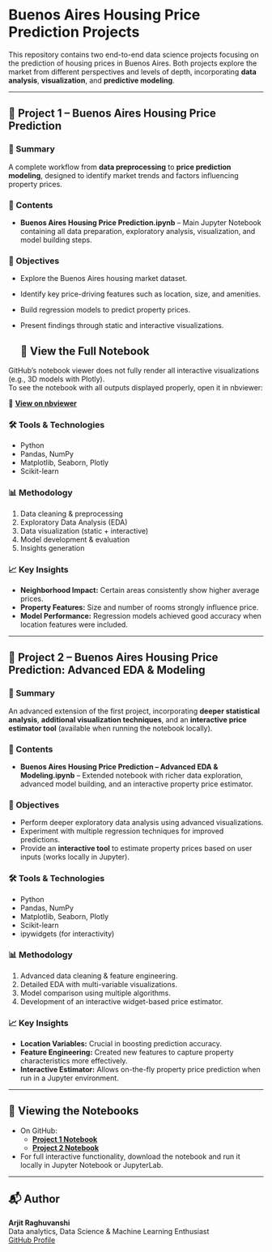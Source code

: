 # Buenos Aires Housing Price Prediction Projects  

This repository contains two end-to-end data science projects focusing on the prediction of housing prices in Buenos Aires. Both projects explore the market from different perspectives and levels of depth, incorporating **data analysis**, **visualization**, and **predictive modeling**.  

---

## 📌 Project 1 – Buenos Aires Housing Price Prediction  

### 📄 Summary  
A complete workflow from **data preprocessing** to **price prediction modeling**, designed to identify market trends and factors influencing property prices.  

### 📂 Contents  
- **Buenos Aires Housing Price Prediction.ipynb** – Main Jupyter Notebook containing all data preparation, exploratory analysis, visualization, and model building steps.  

### 🎯 Objectives  
- Explore the Buenos Aires housing market dataset.  
- Identify key price-driving features such as location, size, and amenities.  
- Build regression models to predict property prices.  
- Present findings through static and interactive visualizations.
  
  ## 📄 View the Full Notebook  
GitHub’s notebook viewer does not fully render all interactive visualizations (e.g., 3D models with Plotly).  
To see the notebook with all outputs displayed properly, open it in nbviewer:  

🔗 **[View on nbviewer](https://nbviewer.org/github/arjitraghuvanshi/Buenos-Aires-Housing-Price-Prediction/blob/main/Buenos-Aires-Housing-Price-Prediction%20%20%281%29.ipynb)**

### 🛠 Tools & Technologies  
- Python  
- Pandas, NumPy  
- Matplotlib, Seaborn, Plotly  
- Scikit-learn  

### 📊 Methodology  
1. Data cleaning & preprocessing  
2. Exploratory Data Analysis (EDA)  
3. Data visualization (static + interactive)  
4. Model development & evaluation  
5. Insights generation  

### 📈 Key Insights  
- **Neighborhood Impact:** Certain areas consistently show higher average prices.  
- **Property Features:** Size and number of rooms strongly influence price.  
- **Model Performance:** Regression models achieved good accuracy when location features were included.  

---

## 📌 Project 2 – Buenos Aires Housing Price Prediction: Advanced EDA & Modeling  

### 📄 Summary  
An advanced extension of the first project, incorporating **deeper statistical analysis**, **additional visualization techniques**, and an **interactive price estimator tool** (available when running the notebook locally).  

### 📂 Contents  
- **Buenos Aires Housing Price Prediction – Advanced EDA & Modeling.ipynb** – Extended notebook with richer data exploration, advanced model building, and an interactive property price estimator.  

### 🎯 Objectives  
- Perform deeper exploratory data analysis using advanced visualizations.  
- Experiment with multiple regression techniques for improved predictions.  
- Provide an **interactive tool** to estimate property prices based on user inputs (works locally in Jupyter).  

### 🛠 Tools & Technologies  
- Python  
- Pandas, NumPy  
- Matplotlib, Seaborn, Plotly  
- Scikit-learn  
- ipywidgets (for interactivity)  

### 📊 Methodology  
1. Advanced data cleaning & feature engineering.  
2. Detailed EDA with multi-variable visualizations.  
3. Model comparison using multiple algorithms.  
4. Development of an interactive widget-based price estimator.  

### 📈 Key Insights  
- **Location Variables:** Crucial in boosting prediction accuracy.  
- **Feature Engineering:** Created new features to capture property characteristics more effectively.  
- **Interactive Estimator:** Allows on-the-fly property price prediction when run in a Jupyter environment.  

---

## 🚀 Viewing the Notebooks  
- On GitHub:  
  - [**Project 1 Notebook**](https://github.com/arjitraghuvanshi/Buenos-Aires-Housing-Price-Prediction/blob/main/Buenos-Aires-Housing-Price-Prediction%20%20(1).ipynb)  
  - [**Project 2 Notebook**](https://github.com/arjitraghuvanshi/Buenos-Aires-Housing-Price-Prediction/blob/main/Buenos%20Aires%20Housing%20Price%20Prediction%20%E2%80%93%20Advanced%20EDA%20%26%20Modeling%20.ipynb)  
- For full interactive functionality, download the notebook and run it locally in Jupyter Notebook or JupyterLab.  

---

## 📬 Author  
**Arjit Raghuvanshi**  
Data analytics, Data Science & Machine Learning Enthusiast  
[GitHub Profile](https://github.com/arjitraghuvanshi)  

